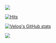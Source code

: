 <img src="https://capsule-render.vercel.app/api?type=waving&color=99ccff&height=100&section=header"/>

[![Hits](https://hits.seeyoufarm.com/api/count/incr/badge.svg?url=https%3A%2F%2Fvelog.io%2F%40seulki971227&count_bg=%2379C83D&title_bg=%23555555&icon=&icon_color=%23E7E7E7&title=My+Velog&edge_flat=false)](https://velog.io/@alstjsdlr0321)



[![Velog's GitHub stats](https://velog-readme-stats.vercel.app/api?name=alstjsdlr0321)](https://velog.io/@alstjsdlr0321)


<img src="https://capsule-render.vercel.app/api?type=waving&color=99ccff&height=100&section=footer"/>
